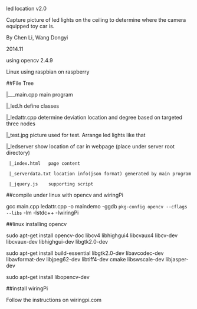 led location v2.0

Capture picture of led lights on the ceiling to determine where the camera equipped toy car is.

By Chen Li, Wang Dongyi

2014.11

using opencv 2.4.9

Linux using raspbian on raspberry

##File Tree

|___main.cpp		main program

 |_led.h			define classes

 |_ledattr.cpp	determine deviation location and degree based on targeted three nodes

 |_test.jpg		picture used for test. Arrange led lights like that

 |_ledserver		show location of car in webpage (place under server root directory)

	 |_index.html	page content

	 |_serverdata.txt location info(json format) generated by main program

	 |_jquery.js	supporting script

##compile under linux with opencv and wiringPi

gcc main.cpp ledattr.cpp -o maindemo -ggdb `pkg-config opencv --cflags --libs` -lm  -lstdc++ -lwiringPi


##linux installing opencv

sudo apt-get install opencv-doc libcv4 libhighgui4 libcvaux4 libcv-dev libcvaux-dev libhighgui-dev libgtk2.0-dev

sudo apt-get install build-essential libgtk2.0-dev libavcodec-dev libavformat-dev libjpeg62-dev libtiff4-dev cmake libswscale-dev libjasper-dev

sudo apt-get install libopencv-dev

##install wiringPi

Follow the instructions on wiringpi.com